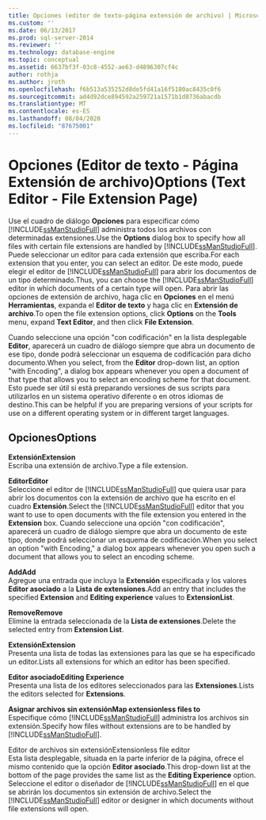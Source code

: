 ```yaml
---
title: Opciones (editor de texto-página extensión de archivo) | Microsoft Docs
ms.custom: ''
ms.date: 06/13/2017
ms.prod: sql-server-2014
ms.reviewer: ''
ms.technology: database-engine
ms.topic: conceptual
ms.assetid: 6637bf3f-03c8-4552-ae63-d4896307cf4c
author: rothja
ms.author: jroth
ms.openlocfilehash: f6b513a535252d8de5fd41a16f5180ac8435c0f6
ms.sourcegitcommit: ad4d92dce894592a259721a1571b1d8736abacdb
ms.translationtype: MT
ms.contentlocale: es-ES
ms.lasthandoff: 08/04/2020
ms.locfileid: "87675001"
---
```

# <a name="options-text-editor---file-extension-page"></a><span data-ttu-id="37a4a-102">Opciones (Editor de texto - Página Extensión de archivo)</span><span class="sxs-lookup"><span data-stu-id="37a4a-102">Options (Text Editor - File Extension Page)</span></span>
  <span data-ttu-id="37a4a-103">Use el cuadro de diálogo **Opciones** para especificar cómo [!INCLUDE[ssManStudioFull](../includes/ssmanstudiofull-md.md)] administra todos los archivos con determinadas extensiones.</span><span class="sxs-lookup"><span data-stu-id="37a4a-103">Use the **Options** dialog box to specify how all files with certain file extensions are handled by [!INCLUDE[ssManStudioFull](../includes/ssmanstudiofull-md.md)].</span></span> <span data-ttu-id="37a4a-104">Puede seleccionar un editor para cada extensión que escriba.</span><span class="sxs-lookup"><span data-stu-id="37a4a-104">For each extension that you enter, you can select an editor.</span></span> <span data-ttu-id="37a4a-105">De este modo, puede elegir el editor de [!INCLUDE[ssManStudioFull](../includes/ssmanstudiofull-md.md)] para abrir los documentos de un tipo determinado.</span><span class="sxs-lookup"><span data-stu-id="37a4a-105">Thus, you can choose the [!INCLUDE[ssManStudioFull](../includes/ssmanstudiofull-md.md)] editor in which documents of a certain type will open.</span></span> <span data-ttu-id="37a4a-106">Para abrir las opciones de extensión de archivo, haga clic en **Opciones** en el menú **Herramientas**, expanda el **Editor de texto** y haga clic en **Extensión de archivo**.</span><span class="sxs-lookup"><span data-stu-id="37a4a-106">To open the file extension options, click **Options** on the **Tools** menu, expand **Text Editor**, and then click **File Extension**.</span></span>  
  
 <span data-ttu-id="37a4a-107">Cuando seleccione una opción "con codificación" en la lista desplegable **Editor**, aparecerá un cuadro de diálogo siempre que abra un documento de ese tipo, donde podrá seleccionar un esquema de codificación para dicho documento.</span><span class="sxs-lookup"><span data-stu-id="37a4a-107">When you select, from the **Editor** drop-down list, an option "with Encoding", a dialog box appears whenever you open a document of that type that allows you to select an encoding scheme for that document.</span></span> <span data-ttu-id="37a4a-108">Esto puede ser útil si está preparando versiones de sus scripts para utilizarlos en un sistema operativo diferente o en otros idiomas de destino.</span><span class="sxs-lookup"><span data-stu-id="37a4a-108">This can be helpful if you are preparing versions of your scripts for use on a different operating system or in different target languages.</span></span>  
  
## <a name="options"></a><span data-ttu-id="37a4a-109">Opciones</span><span class="sxs-lookup"><span data-stu-id="37a4a-109">Options</span></span>  
 <span data-ttu-id="37a4a-110">**Extensión**</span><span class="sxs-lookup"><span data-stu-id="37a4a-110">**Extension**</span></span>  
 <span data-ttu-id="37a4a-111">Escriba una extensión de archivo.</span><span class="sxs-lookup"><span data-stu-id="37a4a-111">Type a file extension.</span></span>  
  
 <span data-ttu-id="37a4a-112">**Editor**</span><span class="sxs-lookup"><span data-stu-id="37a4a-112">**Editor**</span></span>  
 <span data-ttu-id="37a4a-113">Seleccione el editor de [!INCLUDE[ssManStudioFull](../includes/ssmanstudiofull-md.md)] que quiera usar para abrir los documentos con la extensión de archivo que ha escrito en el cuadro **Extensión**.</span><span class="sxs-lookup"><span data-stu-id="37a4a-113">Select the [!INCLUDE[ssManStudioFull](../includes/ssmanstudiofull-md.md)] editor that you want to use to open documents with the file extension you entered in the **Extension** box.</span></span> <span data-ttu-id="37a4a-114">Cuando seleccione una opción "con codificación", aparecerá un cuadro de diálogo siempre que abra un documento de este tipo, donde podrá seleccionar un esquema de codificación.</span><span class="sxs-lookup"><span data-stu-id="37a4a-114">When you select an option "with Encoding," a dialog box appears whenever you open such a document that allows you to select an encoding scheme.</span></span>  
  
 <span data-ttu-id="37a4a-115">**Add**</span><span class="sxs-lookup"><span data-stu-id="37a4a-115">**Add**</span></span>  
 <span data-ttu-id="37a4a-116">Agregue una entrada que incluya la **Extensión** especificada y los valores **Editor asociado** a la **Lista de extensiones**.</span><span class="sxs-lookup"><span data-stu-id="37a4a-116">Add an entry that includes the specified **Extension** and **Editing experience** values to **ExtensionList**.</span></span>  
  
 <span data-ttu-id="37a4a-117">**Remove**</span><span class="sxs-lookup"><span data-stu-id="37a4a-117">**Remove**</span></span>  
 <span data-ttu-id="37a4a-118">Elimine la entrada seleccionada de la **Lista de extensiones**.</span><span class="sxs-lookup"><span data-stu-id="37a4a-118">Delete the selected entry from **Extension List**.</span></span>  
  
 <span data-ttu-id="37a4a-119">**Extensión**</span><span class="sxs-lookup"><span data-stu-id="37a4a-119">**Extension**</span></span>  
 <span data-ttu-id="37a4a-120">Presenta una lista de todas las extensiones para las que se ha especificado un editor.</span><span class="sxs-lookup"><span data-stu-id="37a4a-120">Lists all extensions for which an editor has been specified.</span></span>  
  
 <span data-ttu-id="37a4a-121">**Editor asociado**</span><span class="sxs-lookup"><span data-stu-id="37a4a-121">**Editing Experience**</span></span>  
 <span data-ttu-id="37a4a-122">Presenta una lista de los editores seleccionados para las **Extensiones**.</span><span class="sxs-lookup"><span data-stu-id="37a4a-122">Lists the editors selected for **Extensions**.</span></span>  
  
 <span data-ttu-id="37a4a-123">**Asignar archivos sin extensión**</span><span class="sxs-lookup"><span data-stu-id="37a4a-123">**Map extensionless files to**</span></span>  
 <span data-ttu-id="37a4a-124">Especifique cómo [!INCLUDE[ssManStudioFull](../includes/ssmanstudiofull-md.md)] administra los archivos sin extensión.</span><span class="sxs-lookup"><span data-stu-id="37a4a-124">Specify how files without extensions are to be handled by [!INCLUDE[ssManStudioFull](../includes/ssmanstudiofull-md.md)].</span></span>  
  
 <span data-ttu-id="37a4a-125">Editor de archivos sin extensión</span><span class="sxs-lookup"><span data-stu-id="37a4a-125">Extensionless file editor</span></span>  
 <span data-ttu-id="37a4a-126">Esta lista desplegable, situada en la parte inferior de la página, ofrece el mismo contenido que la opción **Editor asociado**.</span><span class="sxs-lookup"><span data-stu-id="37a4a-126">This drop-down list at the bottom of the page provides the same list as the **Editing Experience** option.</span></span> <span data-ttu-id="37a4a-127">Seleccione el editor o diseñador de [!INCLUDE[ssManStudioFull](../includes/ssmanstudiofull-md.md)] en el que se abrirán los documentos sin extensión de archivo.</span><span class="sxs-lookup"><span data-stu-id="37a4a-127">Select the [!INCLUDE[ssManStudioFull](../includes/ssmanstudiofull-md.md)] editor or designer in which documents without file extensions will open.</span></span>  
  
  
